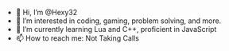 - 👋 Hi, I’m @Hexy32
- 👀 I’m interested in coding, gaming, problem solving, and more.
- 🌱 I’m currently learning Lua and C++, proficient in JavaScript
- 📫 How to reach me: Not Taking Calls

<!---
Hexy32/Hexy32 is a ✨ special ✨ repository because its `README.md` (this file) appears on your GitHub profile.
You can click the Preview link to take a look at your changes.
--->
